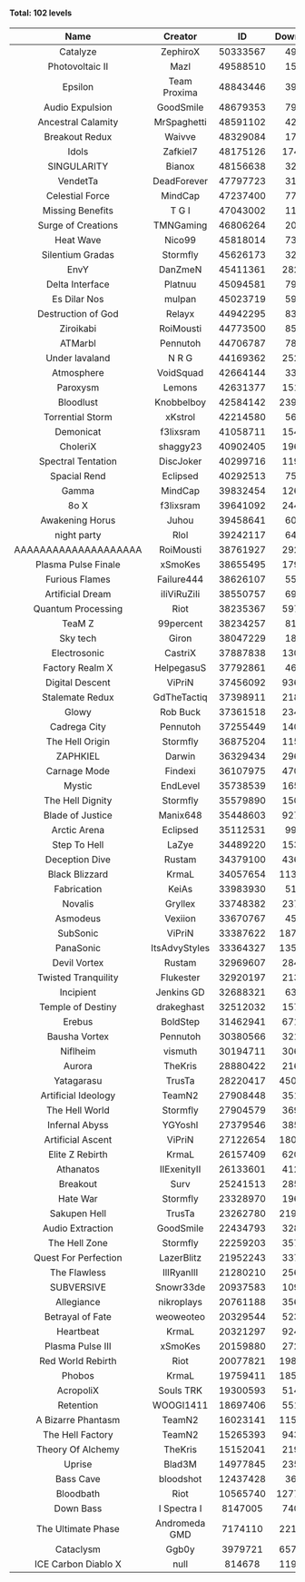 #### Total: 102 levels

| Name | Creator | ID | Downloads | Likes |
|:---:|:---:|:---:|:---:|:---:|
| Catalyze | ZephiroX | 50333567 | 49139 | 4907
| Photovoltaic II | Mazl | 49588510 | 15221 | 1847
| Epsilon | Team Proxima | 48843446 | 39499 | 4145
| Audio Expulsion | GoodSmile | 48679353 | 79940 | 6911
| Ancestral Calamity | MrSpaghetti | 48591102 | 42347 | 3949
| Breakout Redux | Waivve | 48329084 | 17864 | 1911
| Idols | Zafkiel7 | 48175126 | 174563 | 21368
| SINGULARITY | Bianox | 48156638 | 32318 | 5974
| VendetTa | DeadForever | 47797723 | 31882 | 3166
| Celestial Force  | MindCap | 47237400 | 77036 | 7108
| Missing Benefits | T G I | 47043002 | 11312 | 991
| Surge of Creations | TMNGaming | 46806264 | 20956 | 2051
| Heat Wave | Nico99 | 45818014 | 73596 | 6875
| Silentium Gradas | Stormfly | 45626173 | 32333 | 3172
| EnvY | DanZmeN | 45411361 | 282614 | 25137
| Delta Interface | Platnuu | 45094581 | 79128 | 7812
| Es Dilar Nos | mulpan | 45023719 | 59942 | 5322
| Destruction of God | Relayx | 44942295 | 83462 | 8277
| Ziroikabi | RoiMousti | 44773500 | 85311 | 7195
| ATMarbl | Pennutoh | 44706787 | 78315 | 7058
| Under lavaland | N R G | 44169362 | 252335 | 22847
| Atmosphere | VoidSquad | 42664144 | 33144 | 2712
| Paroxysm | Lemons | 42631377 | 151079 | 12493
| Bloodlust | Knobbelboy | 42584142 | 2394525 | 232644
| Torrential Storm | xKstrol | 42214580 | 56698 | 507
| Demonicat | f3lixsram | 41058711 | 154554 | 12492
| CholeriX | shaggy23 | 40902405 | 196429 | 15219
| Spectral Tentation | DiscJoker | 40299716 | 119150 | 8385
| Spacial Rend | Eclipsed | 40292513 | 75048 | 6435
| Gamma | MindCap | 39832454 | 126826 | 11329
| 8o X | f3lixsram | 39641092 | 244862 | 19364
| Awakening Horus | Juhou | 39458641 | 60343 | 5294
| night party | Rlol | 39242117 | 64653 | 6284
| AAAAAAAAAAAAAAAAAAAA | RoiMousti | 38761927 | 292979 | 19292
| Plasma Pulse Finale | xSmoKes | 38655495 | 179461 | 16191
| Furious Flames | Failure444 | 38626107 | 55440 | 4364
| Artificial Dream | iIiViRuZiIi | 38550757 | 69662 | 5959
| Quantum Processing | Riot | 38235367 | 597148 | 41717
| TeaM Z | 99percent | 38234257 | 81084 | 6519
| Sky tech | Giron | 38047229 | 18075 | 1771
| Electrosonic | CastriX | 37887838 | 130272 | 11674
| Factory Realm X | HelpegasuS | 37792861 | 46163 | 4458
| Digital Descent | ViPriN | 37456092 | 936443 | 88059
| Stalemate Redux | GdTheTactiq | 37398911 | 218214 | 16544
| Glowy | Rob Buck | 37361518 | 234416 | 23806
| Cadrega City | Pennutoh | 37255449 | 140038 | 12775
| The Hell Origin | Stormfly | 36875204 | 115180 | 9360
| ZAPHKIEL | Darwin | 36329434 | 296624 | 32150
| Carnage Mode | Findexi | 36107975 | 470710 | 44850
| Mystic | EndLevel | 35738539 | 165420 | 15425
| The Hell Dignity | Stormfly | 35579890 | 150484 | 13014
| Blade of Justice | Manix648 | 35448603 | 927193 | 95963
| Arctic Arena | Eclipsed | 35112531 | 99479 | 7627
| Step To Hell | LaZye | 34489220 | 153791 | 15702
| Deception Dive | Rustam | 34379100 | 436166 | 28653
| Black Blizzard | KrmaL | 34057654 | 1135003 | 111083
| Fabrication | KeiAs | 33983930 | 51321 | 5686
| Novalis | Gryllex | 33748382 | 237537 | 21521
| Asmodeus | Vexiion | 33670767 | 45472 | 4274
| SubSonic | ViPriN | 33387622 | 1871767 | 142674
| PanaSonic | ItsAdvyStyles | 33364327 | 1359144 | 174895
| Devil Vortex | Rustam | 32969607 | 284562 | 25584
| Twisted Tranquility | Flukester | 32920197 | 213794 | 21029
| Incipient | Jenkins GD | 32688321 | 63374 | 5946
| Temple of Destiny | drakeghast | 32512032 | 157434 | 15308
| Erebus | BoldStep | 31462941 | 671556 | 62755
| Bausha Vortex | Pennutoh | 30380566 | 321601 | 29141
| Niflheim | vismuth | 30194711 | 306618 | 24393
| Aurora | TheKris | 28880422 | 216052 | 20248
| Yatagarasu  | TrusTa | 28220417 | 4505464 | 423241
| Artificial Ideology | TeamN2 | 27908448 | 351592 | 35221
| The Hell World | Stormfly | 27904579 | 369181 | 27219
| Infernal Abyss | YGYoshI | 27379546 | 385495 | 38447
| Artificial Ascent | ViPriN | 27122654 | 1801016 | 159770
| Elite Z Rebirth | KrmaL | 26157409 | 620540 | 41016
| Athanatos | IIExenityII | 26133601 | 412003 | 46107
| Breakout | Surv | 25241513 | 285377 | 28924
| Hate War | Stormfly | 23328970 | 196275 | 14886
| Sakupen Hell | TrusTa | 23262780 | 2197779 | 161980
| Audio Extraction | GoodSmile | 22434793 | 328557 | 31554
| The Hell Zone | Stormfly | 22259203 | 357979 | 23479
| Quest For Perfection | LazerBlitz | 21952243 | 337190 | 29525
| The Flawless | IlIRyanIlI | 21280210 | 256226 | 23434
| SUBVERSIVE | Snowr33de | 20937583 | 109395 | 14195
| Allegiance | nikroplays | 20761188 | 356720 | 38873
| Betrayal of Fate | weoweoteo | 20329544 | 523877 | 49222
| Heartbeat | KrmaL | 20321297 | 924712 | 82506
| Plasma Pulse III | xSmoKes | 20159880 | 272257 | 26778
| Red World Rebirth | Riot | 20077821 | 1989907 | 133749
| Phobos | KrmaL | 19759411 | 1855750 | 167419
| AcropoliX | Souls TRK | 19300593 | 514108 | 72684
| Retention | WOOGI1411 | 18697406 | 551498 | 68689
| A Bizarre Phantasm | TeamN2 | 16023141 | 1157869 | 116306
| The Hell Factory | TeamN2 | 15265393 | 943648 | 93639
| Theory Of Alchemy | TheKris | 15152041 | 219369 | 16364
| Uprise | Blad3M | 14977845 | 235824 | 22191
| Bass Cave | bloodshot | 12437428 | 36559 | 4309
| Bloodbath | Riot | 10565740 | 12778379 | 1171867
| Down Bass | I Spectra I | 8147005 | 740813 | 67143
| The Ultimate Phase | Andromeda GMD | 7174110 | 2218521 | 225669
| Cataclysm | Ggb0y | 3979721 | 6572910 | 533954
| ICE Carbon Diablo X | null | 814678 | 1196501 | 87016
